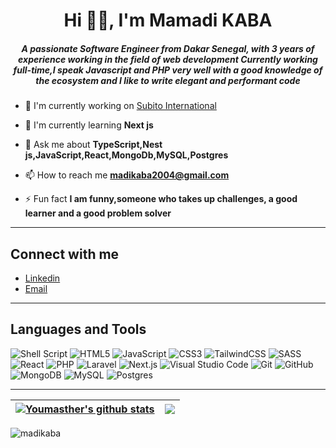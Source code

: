 <h1 align="center">Hi 👋🏾, I'm Mamadi KABA</h1>
<h5 align="center">A passionate Software Engineer from Dakar Senegal, with 3 years of experience working in the field of web development Currently working full-time,I speak Javascript and PHP very well with a good knowledge of the ecosystem and I like to write elegant and performant code</h5>

- 🔭 I'm currently working on [Subito International](https://www.mysubito.net/)

- 🌱 I'm currently learning **Next js**

- 💬 Ask me about **TypeScript,Nest js,JavaScript,React,MongoDb,MySQL,Postgres**

- 📫 How to reach me **madikaba2004@gmail.com**

- ⚡ Fun fact **I am funny,someone who takes up challenges, a good learner and a good problem solver**

---
## Connect with me
- [Linkedin](https://www.linkedin.com/in/mamadi-kaba-46605a197)
- [Email](mailto:madikaba2004@gmail.com)

---
## Languages and Tools
![Shell Script](https://img.shields.io/badge/shell_script-%23121011.svg?style=for-the-badge&logo=gnu-bash&logoColor=white)
![HTML5](https://img.shields.io/badge/html5-%23E34F26.svg?style=for-the-badge&logo=html5&logoColor=white)
![JavaScript](https://img.shields.io/badge/javascript-%23323330.svg?style=for-the-badge&logo=javascript&logoColor=%23F7DF1E)
![CSS3](https://img.shields.io/badge/css3-%231572B6.svg?style=for-the-badge&logo=css3&logoColor=white)
![TailwindCSS](https://img.shields.io/badge/tailwindcss-%2338B2AC.svg?style=for-the-badge&logo=tailwind-css&logoColor=white)
![SASS](https://img.shields.io/badge/SASS-hotpink.svg?style=for-the-badge&logo=SASS&logoColor=white)
![React](https://img.shields.io/badge/react-%2320232a.svg?style=for-the-badge&logo=react&logoColor=%2361DAFB)
![PHP](https://img.shields.io/badge/php-%23777BB4.svg?style=for-the-badge&logo=php&logoColor=white)
![Laravel](https://img.shields.io/badge/LARAVEL-FF2D20?style=for-the-badge&logo=laravel&logoColor=white)
![Next.js](https://img.shields.io/badge/Next.js-000000?style=for-the-badge&logo=next.js&logoColor=white)
![Visual Studio Code](https://img.shields.io/badge/Visual%20Studio%20Code-0078d7.svg?style=for-the-badge&logo=visual-studio-code&logoColor=white)
![Git](https://img.shields.io/badge/git-%23F05033.svg?style=for-the-badge&logo=git&logoColor=white)
![GitHub](https://img.shields.io/badge/github-%23121011.svg?style=for-the-badge&logo=github&logoColor=white)
![MongoDB](https://img.shields.io/badge/MongoDB-%234ea94b.svg?style=for-the-badge&logo=mongodb&logoColor=white)
![MySQL](https://img.shields.io/badge/mysql-%2300f.svg?style=for-the-badge&logo=mysql&logoColor=white)
![Postgres](https://img.shields.io/badge/postgres-%23316192.svg?style=for-the-badge&logo=postgresql&logoColor=white)

---

| <a href="https://github.com/anuraghazra/github-readme-stats"><img align="center" src="https://github-readme-stats.vercel.app/api?username=youmasther&show_icons=true&theme=tokyonight&locale=en" alt="Youmasther's github stats" /></a> | <a href="https://github.com/youmasther/github-readme-stats"><img align="center" src="https://github-readme-stats.vercel.app/api/top-langs/?username=madikaba&layout=compact&theme=tokyonight&hide_border=true" /></a> |
| ------------- | ------------- |
<p><img align="center" src="https://github-readme-streak-stats.herokuapp.com/?user=madikaba&&theme=tokyonight" alt="madikaba" /></p>
